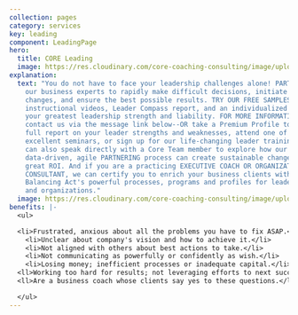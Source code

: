 ```yaml
---
collection: pages
category: services
key: leading
component: LeadingPage
hero:
  title: CORE Leading
  image: https://res.cloudinary.com/core-coaching-consulting/image/upload/v1596493058/pexels-pixabay-161154_uftaqi.jpg
explanation:
  text: "You do not have to face your leadership challenges alone! PARTNER with
    our business experts to rapidly make difficult decisions, initiate necessary
    changes, and ensure the best possible results. TRY OUR FREE SAMPLES:
    instructional videos, Leader Compass report, and an individualized report of
    your greatest leadership strength and liability. FOR MORE INFORMATION,
    contact us via the message link below--OR take a Premium Profile to get a
    full report on your leader strengths and weaknesses, attend one of our
    excellent seminars, or sign up for our life-changing leader training. You
    can also speak directly with a Core Team member to explore how our
    data-driven, agile PARTNERING process can create sustainable changes for a
    great ROI. And if you are a practicing EXECUTIVE COACH OR ORGANIZATIONAL
    CONSULTANT, we can certify you to enrich your business clients with The
    Balancing Act's powerful processes, programs and profiles for leaders, teams
    and organizations."
  image: https://res.cloudinary.com/core-coaching-consulting/image/upload/v1600785500/CCC_Leading_cropped_ue4zbu.jpg
benefits: |-
  <ul>

  <li>Frustrated, anxious about all the problems you have to fix ASAP.</li>
    <li>Unclear about company's vision and how to achieve it.</li>
    <li>Not aligned with others about best actions to take.</li>
    <li>Not communicating as powerfully or confidently as wish.</li>
    <li>Losing money; inefficient processes or inadequate capital.</li>
  <ll>Working too hard for results; not leveraging efforts to next success.</li>
  <ll>Are a business coach whose clients say yes to these questions.</li>

  </ul>
---
```

